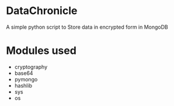 # DataChronicle
A simple python script to Store data in encrypted form in MongoDB

# Modules used
- cryptography
- base64
- pymongo
- hashlib
- sys
- os
